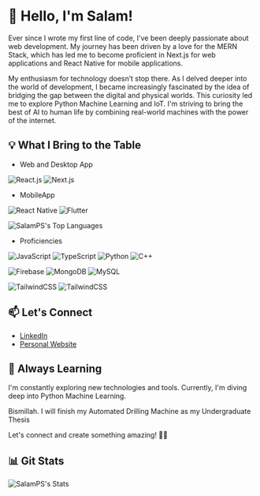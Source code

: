 # 👋 Hello, I'm Salam!

Ever since I wrote my first line of code, I've been deeply passionate about web development. My journey has been driven by a love for the MERN Stack, which has led me to become proficient in Next.js for web applications and React Native for mobile applications.

My enthusiasm for technology doesn’t stop there. As I delved deeper into the world of development, I became increasingly fascinated by the idea of bridging the gap between the digital and physical worlds. This curiosity led me to explore Python Machine Learning and IoT. I'm striving to bring the best of AI to human life by combining real-world machines with the power of the internet.

## 💡 What I Bring to the Table

- Web and Desktop App
  
![React.js](https://img.shields.io/badge/React.js-0d1117?style=for-the-badge&logo=react&logoColor=58c4dc)
![Next.js](https://img.shields.io/badge/Next.js-0d1117?style=for-the-badge&logo=nextdotjs&logoColor=white)

- MobileApp
  
![React Native](https://img.shields.io/badge/React_Native-0d1117?style=for-the-badge&logo=react&logoColor=58c4dc)
![Flutter](https://img.shields.io/badge/Flutter-0d1117?style=for-the-badge&logo=flutter&logoColor=58c4dc)

![SalamPS's Top Languages](https://github-readme-stats.vercel.app/api/top-langs/?username=SalamPS&theme=vue-dark&show_icons=true&hide_border=true&layout=compact)

- Proficiencies

![JavaScript](https://img.icons8.com/color/48/000000/javascript.png)
![TypeScript](https://img.icons8.com/color/48/000000/typescript.png)
![Python](https://img.icons8.com/color/48/000000/python.png)
![C++](https://img.icons8.com/color/48/000000/c-plus-plus-logo.png)

![Firebase](https://img.icons8.com/color/48/000000/firebase.png)
![MongoDB](https://img.icons8.com/color/48/000000/mongodb.png)
![MySQL](https://img.icons8.com/color/48/000000/mysql.png)

![TailwindCSS](https://img.icons8.com/color/48/000000/tailwindcss.png)
![TailwindCSS](https://img.icons8.com/color/48/000000/bootstrap.png)

## 📫 Let's Connect

- [LinkedIn](https://www.linkedin.com/in/salam-pararta/)
- [Personal Website](https://salamp.id)

## 🌱 Always Learning

I'm constantly exploring new technologies and tools. Currently, I'm diving deep into Python Machine Learning.

Bismillah. I will finish my Automated Drilling Machine as my Undergraduate Thesis

Let's connect and create something amazing! 🚀✨

## 📊 Git Stats

![SalamPS's Stats](https://github-readme-stats.vercel.app/api?username=SalamPS&theme=react&show_icons=true&hide_border=true&count_private=true&rank_icon=github)
